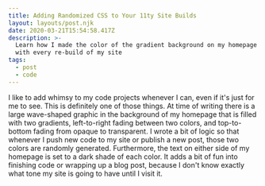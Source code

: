 ```yaml
---
title: Adding Randomized CSS to Your 11ty Site Builds
layout: layouts/post.njk
date: 2020-03-21T15:54:58.417Z
description: >-
  Learn how I made the color of the gradient background on my homepage change
  with every re-build of my site
tags:
  - post
  - code
---
```

I like to add whimsy to my code projects whenever I can, even if it's just for me to see. This is definitely one of those things.
At time of writing there is a large wave-shaped graphic in the background of my homepage that is filled with two gradients, left-to-right fading between two colors, and top-to-bottom fading from opaque to transparent. I wrote a bit of logic so that whenever I push new code to my site or publish a new post, those two colors are randomly generated. Furthermore, the text on either side of my homepage is set to a dark shade of each color. It adds a bit of fun into finishing code or wrapping up a blog post, because I don't know exactly what tone my site is going to have until I visit it.